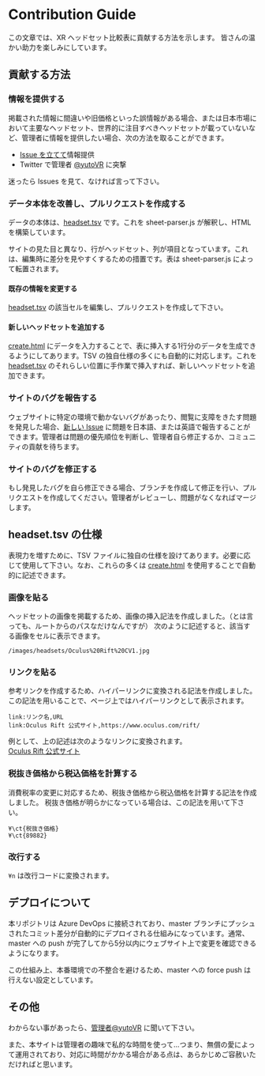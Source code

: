 # Contribution Guide

この文章では、XR ヘッドセット比較表に貢献する方法を示します。
皆さんの温かい助力を楽しみにしています。

## 貢献する方法

### 情報を提供する
掲載された情報に間違いや旧価格といった誤情報がある場合、または日本市場において主要なヘッドセット、世界的に注目すべきヘッドセットが載っていないなど、管理者に情報を提供したい場合、次の方法を取ることができます。

- [Issue を立てて](https://github.com/yutokun/XR-Headset-Comparison/issues/new)情報提供
- Twitter で管理者 [@yutoVR](https://twitter.com/yutoVR) に突撃

迷ったら Issues を見て、なければ言って下さい。

### データ本体を改善し、プルリクエストを作成する
データの本体は、[headset.tsv](headset.tsv) です。これを sheet-parser.js が解釈し、HTML を構築しています。

サイトの見た目と異なり、行がヘッドセット、列が項目となっています。これは、編集時に差分を見やすくするための措置です。表は sheet-parser.js によって転置されます。

#### 既存の情報を変更する
[headset.tsv](headset.tsv) の該当セルを編集し、プルリクエストを作成して下さい。

#### 新しいヘッドセットを追加する
[create.html](https://xr-comparison.yutokun.com/create.html) にデータを入力することで、表に挿入する1行分のデータを生成できるようにしてあります。TSV の独自仕様の多くにも自動的に対応します。これを [headset.tsv](headset.tsv) のそれらしい位置に手作業で挿入すれば、新しいヘッドセットを追加できます。

### サイトのバグを報告する
ウェブサイトに特定の環境で動かないバグがあったり、閲覧に支障をきたす問題を発見した場合、[新しい Issue](https://github.com/yutokun/XR-Headset-Comparison/issues/new) に問題を日本語、または英語で報告することができます。管理者は問題の優先順位を判断し、管理者自ら修正するか、コミュニティの貢献を待ちます。

### サイトのバグを修正する
もし発見したバグを自ら修正できる場合、ブランチを作成して修正を行い、プルリクエストを作成してください。管理者がレビューし、問題がなくなればマージします。

## headset.tsv の仕様
表現力を増すために、TSV ファイルに独自の仕様を設けてあります。必要に応じて使用して下さい。なお、これらの多くは [create.html](https://xr-comparison.yutokun.com/create.html) を使用することで自動的に記述できます。

### 画像を貼る
ヘッドセットの画像を掲載するため、画像の挿入記法を作成しました。（とは言っても、ルートからのパスなだけなんですが）
次のように記述すると、該当する画像をセルに表示できます。

```
/images/headsets/Oculus%20Rift%20CV1.jpg
```

### リンクを貼る
参考リンクを作成するため、ハイパーリンクに変換される記法を作成しました。
この記法を用いることで、ページ上ではハイパーリンクとして表示されます。

```
link:リンク名,URL
link:Oculus Rift 公式サイト,https://www.oculus.com/rift/
```

例として、上の記述は次のようなリンクに変換されます。  
[Oculus Rift 公式サイト](https://www.oculus.com/rift/)

### 税抜き価格から税込価格を計算する
消費税率の変更に対応するため、税抜き価格から税込価格を計算する記法を作成しました。
税抜き価格が明らかになっている場合は、この記法を用いて下さい。

```
¥\ct{税抜き価格}
¥\ct{89882}
```

### 改行する
`¥n` は改行コードに変換されます。

## デプロイについて
本リポジトリは Azure DevOps に接続されており、master ブランチにプッシュされたコミット差分が自動的にデプロイされる仕組みになっています。通常、master への push が完了してから5分以内にウェブサイト上で変更を確認できるようになります。

この仕組み上、本番環境での不整合を避けるため、master への force push は行えない設定としています。

## その他
わからない事があったら、[管理者@yutoVR](https://twitter.com/yutoVR) に聞いて下さい。

また、本サイトは管理者の趣味で私的な時間を使って…つまり、無償の愛によって運用されており、対応に時間がかかる場合がある点は、あらかじめご容赦いただければと思います。


